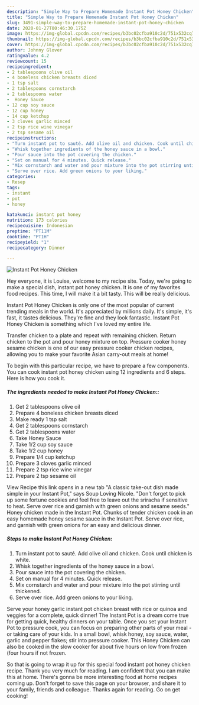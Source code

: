 ```yaml
---
description: "Simple Way to Prepare Homemade Instant Pot Honey Chicken"
title: "Simple Way to Prepare Homemade Instant Pot Honey Chicken"
slug: 3491-simple-way-to-prepare-homemade-instant-pot-honey-chicken
date: 2020-01-27T00:46:30.175Z
image: https://img-global.cpcdn.com/recipes/b3bc02cfba910c2d/751x532cq70/instant-pot-honey-chicken-recipe-main-photo.jpg
thumbnail: https://img-global.cpcdn.com/recipes/b3bc02cfba910c2d/751x532cq70/instant-pot-honey-chicken-recipe-main-photo.jpg
cover: https://img-global.cpcdn.com/recipes/b3bc02cfba910c2d/751x532cq70/instant-pot-honey-chicken-recipe-main-photo.jpg
author: Johnny Glover
ratingvalue: 4.2
reviewcount: 15
recipeingredient:
- 2 tablespoons olive oil
- 4 boneless chicken breasts diced
- 1 tsp salt
- 2 tablespoons cornstarch
- 2 tablespoons water
-  Honey Sauce
- 12 cup soy sauce
- 12 cup honey
- 14 cup ketchup
- 3 cloves garlic minced
- 2 tsp rice wine vinegar
- 2 tsp sesame oil
recipeinstructions:
- "Turn instant pot to sauté. Add olive oil and chicken. Cook until chicken is white."
- "Whisk together ingredients of the honey sauce in a bowl."
- "Pour sauce into the pot covering the chicken."
- "Set on manual for 4 minutes. Quick release."
- "Mix cornstarch and water and pour mixture into the pot stirring until thickened."
- "Serve over rice. Add green onions to your liking."
categories:
- Resep
tags:
- instant
- pot
- honey

katakunci: instant pot honey
nutrition: 173 calories
recipecuisine: Indonesian
preptime: "PT11M"
cooktime: "PT1H"
recipeyield: "1"
recipecategory: Dinner

---
```



![Instant Pot Honey Chicken](https://img-global.cpcdn.com/recipes/b3bc02cfba910c2d/751x532cq70/instant-pot-honey-chicken-recipe-main-photo.jpg)

Hey everyone, it is Louise, welcome to my recipe site. Today, we're going to make a special dish, instant pot honey chicken. It is one of my favorites food recipes. This time, I will make it a bit tasty. This will be really delicious.

Instant Pot Honey Chicken is only one of the most popular of current trending meals in the world. It's appreciated by millions daily. It's simple, it's fast, it tastes delicious. They're fine and they look fantastic. Instant Pot Honey Chicken is something which I've loved my entire life.

Transfer chicken to a plate and repeat with remaining chicken. Return chicken to the pot and pour honey mixture on top. Pressure cooker honey sesame chicken is one of our easy pressure cooker chicken recipes, allowing you to make your favorite Asian carry-out meals at home!


To begin with this particular recipe, we have to prepare a few components. You can cook instant pot honey chicken using 12 ingredients and 6 steps. Here is how you cook it.

##### The ingredients needed to make Instant Pot Honey Chicken::

1. Get 2 tablespoons olive oil
1. Prepare 4 boneless chicken breasts diced
1. Make ready 1 tsp salt
1. Get 2 tablespoons cornstarch
1. Get 2 tablespoons water
1. Take  Honey Sauce
1. Take 1/2 cup soy sauce
1. Take 1/2 cup honey
1. Prepare 1/4 cup ketchup
1. Prepare 3 cloves garlic minced
1. Prepare 2 tsp rice wine vinegar
1. Prepare 2 tsp sesame oil


View Recipe this link opens in a new tab &#34;A classic take-out dish made simple in your Instant Pot,&#34; says Soup Loving Nicole. &#34;Don&#39;t forget to pick up some fortune cookies and feel free to leave out the sriracha if sensitive to heat. Serve over rice and garnish with green onions and sesame seeds.&#34; Honey chicken made in the Instant Pot. Chunks of tender chicken cook in an easy homemade honey sesame sauce in the Instant Pot. Serve over rice, and garnish with green onions for an easy and delicious dinner. 

##### Steps to make Instant Pot Honey Chicken:

1. Turn instant pot to sauté. Add olive oil and chicken. Cook until chicken is white.
1. Whisk together ingredients of the honey sauce in a bowl.
1. Pour sauce into the pot covering the chicken.
1. Set on manual for 4 minutes. Quick release.
1. Mix cornstarch and water and pour mixture into the pot stirring until thickened.
1. Serve over rice. Add green onions to your liking.


Serve your honey garlic instant pot chicken breast with rice or quinoa and veggies for a complete, quick dinner! The Instant Pot is a dream come true for getting quick, healthy dinners on your table. Once you set your Instant Pot to pressure cook, you can focus on preparing other parts of your meal - or taking care of your kids. In a small bowl, whisk honey, soy sauce, water, garlic and pepper flakes; stir into pressure cooker. This Honey Chicken can also be cooked in the slow cooker for about five hours on low from frozen (four hours if not frozen. 

So that is going to wrap it up for this special food instant pot honey chicken recipe. Thank you very much for reading. I am confident that you can make this at home. There's gonna be more interesting food at home recipes coming up. Don't forget to save this page on your browser, and share it to your family, friends and colleague. Thanks again for reading. Go on get cooking!
